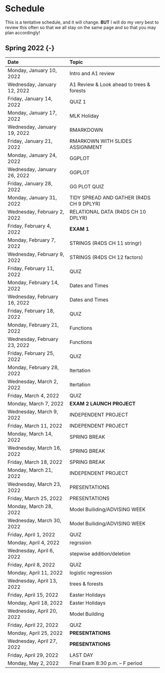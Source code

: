 # Schedule

This is a tentative schedule, and it will change.  **BUT** I will do my very best to review this often so that we all stay on the same page and so that you may plan accordingly!

## Spring 2022  {-}


Date | Topic | 				
|:-------|:------				
| 	Monday, January 10, 2022	| 	Intro and A1 review	| 
| 	Wednesday, January 12, 2022	| 	A1 Review & Look ahead to trees & forests	| 
| 	Friday, January 14, 2022	| 	QUIZ 1	| 
| 	Monday, January 17, 2022	| 	MLK Holiday	| 
| 	Wednesday, January 19, 2022	| 	RMARKDOWN	| 
| 	Friday, January 21, 2022	| 	RMARKOWN WITH SLIDES ASSIGNMENT	| 
| 	Monday, January 24, 2022	| 	GGPLOT	| 
| 	Wednesday, January 26, 2022	| 	GGPLOT	| 
| 	Friday, January 28, 2022	| 	GG PLOT QUIZ	| 
| 	Monday, January 31, 2022	| 	TIDY SPREAD AND GATHER (R4DS CH 9 DPLYR)	| 
| 	Wednesday, February 2, 2022	| 	RELATIONAL DATA  (R4DS CH 10 DPLYR)	| 
| 	Friday, February 4, 2022	| 	**EXAM 1**	| 
| 	Monday, February 7, 2022	| 	STRINGS  (R4DS CH 11  stringr)	| 
| 	Wednesday, February 9, 2022	| 	STRINGS  (R4DS CH 12 factors)	| 
| 	Friday, February 11, 2022	| 	QUIZ	| 
| 	Monday, February 14, 2022	| 	Dates and Times	| 
| 	Wednesday, February 16, 2022	| 	Dates and Times	| 
| 	Friday, February 18, 2022	| 	QUIZ	| 
| 	Monday, February 21, 2022	| 	Functions	| 
| 	Wednesday, February 23, 2022	| 	Functions	| 
| 	Friday, February 25, 2022	| 	QUIZ	| 
| 	Monday, February 28, 2022	| 	Itertation	| 
| 	Wednesday, March 2, 2022	| 	Itertation	| 
| 	Friday, March 4, 2022	| 	QUIZ	| 
| 	Monday, March 7, 2022	| 	**EXAM 2 LAUNCH PROJECT**	| 
| 	Wednesday, March 9, 2022	| 	INDEPENDENT PROJECT	| 
| 	Friday, March 11, 2022	| 	INDEPENDENT PROJECT	| 
| 	Monday, March 14, 2022	| 	SPRING BREAK	| 
| 	Wednesday, March 16, 2022	| 	SPRING BREAK	| 
| 	Friday, March 18, 2022	| 	SPRING BREAK	| 
| 	Monday, March 21, 2022	| 	INDEPENDENT PROJECT	| 
| 	Wednesday, March 23, 2022	| 	PRESENTATIONS	| 
| 	Friday, March 25, 2022	| 	PRESENTATIONS	| 
| 	Monday, March 28, 2022	| 	Model Builiding/ADVISING WEEK	| 
| 	Wednesday, March 30, 2022	| 	Model Builiding/ADVISING WEEK	| 
| 	Friday, April 1, 2022	| 	QUIZ	| 
| 	Monday, April 4, 2022	| 	regrssion	| 
| 	Wednesday, April 6, 2022	| 	stepwise addition/deletion	| 
| 	Friday, April 8, 2022	| 	QUIZ	| 
| 	Monday, April 11, 2022	| 	logistic regression	| 
| 	Wednesday, April 13, 2022	| 	trees & forests	| 
| 	Friday, April 15, 2022	| 	Easter Holidays	| 
| 	Monday, April 18, 2022	| 	Easter Holidays	| 
| 	Wednesday, April 20, 2022	| 	Model Building	| 
| 	Friday, April 22, 2022	| 	QUIZ	| 
| 	Monday, April 25, 2022	| 	**PRESENTATIONS**	| 
| 	Wednesday, April 27, 2022	| 	**PRESENTATIONS**	| 
| 	Friday, April 29, 2022	| 	LAST DAY	| 
| 	Monday, May 2, 2022	| 	Final Exam 8:30 p.m. – F period	| 


